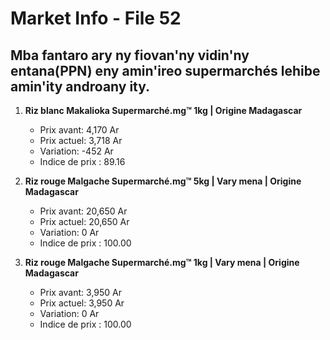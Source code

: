 # Market Info - File 52

## Mba fantaro ary ny fiovan'ny vidin'ny entana(PPN) eny amin'ireo supermarchés lehibe amin'ity androany ity.

1. **Riz blanc Makalioka Supermarché.mg™ 1kg | Origine Madagascar**
   - Prix avant: 4,170 Ar
   - Prix actuel: 3,718 Ar
   - Variation: -452 Ar
   - Indice de prix : 89.16

2. **Riz rouge Malgache Supermarché.mg™ 5kg | Vary mena | Origine Madagascar**
   - Prix avant: 20,650 Ar
   - Prix actuel: 20,650 Ar
   - Variation: 0 Ar
   - Indice de prix : 100.00

3. **Riz rouge Malgache Supermarché.mg™ 1kg | Vary mena | Origine Madagascar**
   - Prix avant: 3,950 Ar
   - Prix actuel: 3,950 Ar
   - Variation: 0 Ar
   - Indice de prix : 100.00

